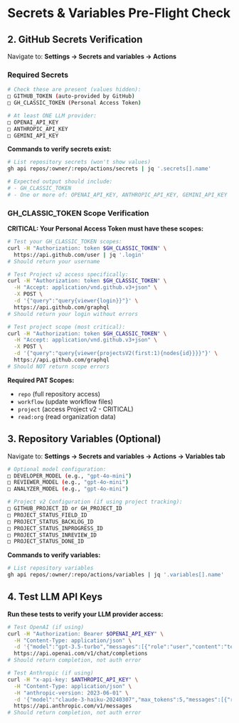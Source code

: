 # Secrets & Variables Pre-Flight Check

## 2. GitHub Secrets Verification
Navigate to: **Settings → Secrets and variables → Actions**

### Required Secrets
```bash
# Check these are present (values hidden):
□ GITHUB_TOKEN (auto-provided by GitHub)
□ GH_CLASSIC_TOKEN (Personal Access Token)

# At least ONE LLM provider:
□ OPENAI_API_KEY
□ ANTHROPIC_API_KEY  
□ GEMINI_API_KEY
```

**Commands to verify secrets exist:**
```bash
# List repository secrets (won't show values)
gh api repos/:owner/:repo/actions/secrets | jq '.secrets[].name'

# Expected output should include:
# - GH_CLASSIC_TOKEN
# - One or more of: OPENAI_API_KEY, ANTHROPIC_API_KEY, GEMINI_API_KEY
```

### GH_CLASSIC_TOKEN Scope Verification
**CRITICAL: Your Personal Access Token must have these scopes:**

```bash
# Test your GH_CLASSIC_TOKEN scopes:
curl -H "Authorization: token $GH_CLASSIC_TOKEN" \
  https://api.github.com/user | jq '.login'
# Should return your username

# Test Project v2 access specifically:
curl -H "Authorization: token $GH_CLASSIC_TOKEN" \
  -H "Accept: application/vnd.github.v3+json" \
  -X POST \
  -d '{"query":"query{viewer{login}}"}' \
  https://api.github.com/graphql
# Should return your login without errors

# Test project scope (most critical):
curl -H "Authorization: token $GH_CLASSIC_TOKEN" \
  -H "Accept: application/vnd.github.v3+json" \
  -X POST \
  -d '{"query":"query{viewer{projectsV2(first:1){nodes{id}}}}"}' \
  https://api.github.com/graphql
# Should NOT return scope errors
```

**Required PAT Scopes:**
- `repo` (full repository access)
- `workflow` (update workflow files)
- `project` (access Project v2 - CRITICAL)
- `read:org` (read organization data)

## 3. Repository Variables (Optional)
Navigate to: **Settings → Secrets and variables → Actions → Variables tab**

```bash
# Optional model configuration:
□ DEVELOPER_MODEL (e.g., "gpt-4o-mini")
□ REVIEWER_MODEL (e.g., "gpt-4o-mini") 
□ ANALYZER_MODEL (e.g., "gpt-4o-mini")

# Project v2 Configuration (if using project tracking):
□ GITHUB_PROJECT_ID or GH_PROJECT_ID
□ PROJECT_STATUS_FIELD_ID
□ PROJECT_STATUS_BACKLOG_ID
□ PROJECT_STATUS_INPROGRESS_ID
□ PROJECT_STATUS_INREVIEW_ID
□ PROJECT_STATUS_DONE_ID
```

**Commands to verify variables:**
```bash
# List repository variables
gh api repos/:owner/:repo/actions/variables | jq '.variables[].name'
```

## 4. Test LLM API Keys
**Run these tests to verify your LLM provider access:**

```bash
# Test OpenAI (if using)
curl -H "Authorization: Bearer $OPENAI_API_KEY" \
  -H "Content-Type: application/json" \
  -d '{"model":"gpt-3.5-turbo","messages":[{"role":"user","content":"test"}],"max_tokens":5}' \
  https://api.openai.com/v1/chat/completions
# Should return completion, not auth error

# Test Anthropic (if using)  
curl -H "x-api-key: $ANTHROPIC_API_KEY" \
  -H "Content-Type: application/json" \
  -H "anthropic-version: 2023-06-01" \
  -d '{"model":"claude-3-haiku-20240307","max_tokens":5,"messages":[{"role":"user","content":"test"}]}' \
  https://api.anthropic.com/v1/messages
# Should return completion, not auth error
```